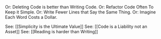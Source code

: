 Or: Deleting Code is better than Writing Code.
Or: Refactor Code Often To Keep it Simple.
Or: Write Fewer Lines that Say the Same Thing.
Or: Imagine Each Word Costs a Dollar.

See: [[Simplicity is the Ultimate Value]]
See: [[Code is a Liability not an Asset]]
See: [[Reading is harder than Writing]]